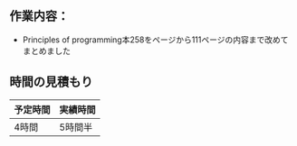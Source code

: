 ## 作業内容：
* Principles of programming本258をページから111ページの内容まで改めてまとめました
## 時間の見積もり
予定時間 | 実績時間
-- | --
4時間 | 5時間半
